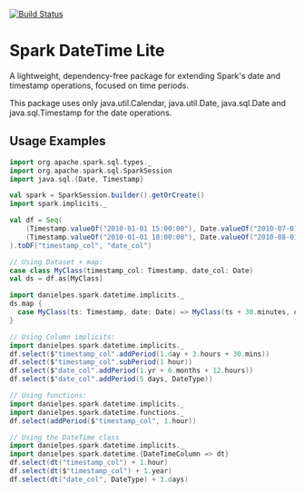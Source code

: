 [![Build Status](https://travis-ci.org/danielpes/spark-datetime-lite.svg?branch=master)](https://travis-ci.org/danielpes/spark-datetime-lite)
<!-- [![codecov](https://codecov.io/gh/danielpes/spark-datetime-lite/branch/master/graph/badge.svg)](https://codecov.io/gh/danielpes/spark-datetime-lite) -->

# Spark DateTime Lite

A lightweight, dependency-free package for extending Spark's date and timestamp operations, focused on time periods.

This package uses only java.util.Calendar, java.util.Date, java.sql.Date and java.sql.Timestamp for the date operations.

## Usage Examples

```scala
import org.apache.spark.sql.types._
import org.apache.spark.sql.SparkSession
import java.sql.{Date, Timestamp}

val spark = SparkSession.builder().getOrCreate()
import spark.implicits._

val df = Seq(
    (Timestamp.valueOf("2010-01-01 15:00:00"), Date.valueOf("2010-07-01")),
    (Timestamp.valueOf("2010-01-01 18:00:00"), Date.valueOf("2010-08-01"))
).toDF("timestamp_col", "date_col")

// Using Dataset + map: 
case class MyClass(timestamp_col: Timestamp, date_col: Date)
val ds = df.as[MyClass]

import danielpes.spark.datetime.implicits._
ds.map {
  case MyClass(ts: Timestamp, date: Date) => MyClass(ts + 30.minutes, date + 5.days)
}

// Using Column implicits:
import danielpes.spark.datetime.implicits._
df.select($"timestamp_col".addPeriod(1.day + 3.hours + 30.mins))
df.select($"timestamp_col".subPeriod(1 hour))
df.select($"date_col".addPeriod(1.yr + 6.months + 12.hours))
df.select($"date_col".addPeriod(5 days, DateType))

// Using functions:
import danielpes.spark.datetime.implicits._
import danielpes.spark.datetime.functions._
df.select(addPeriod($"timestamp_col", 1.hour))

// Using the DateTime class
import danielpes.spark.datetime.implicits._
import danielpes.spark.datetime.{DateTimeColumn => dt}
df.select(dt("timestamp_col") + 1.hour)
df.select(dt($"timestamp_col") + 1.year)
df.select(dt("date_col", DateType) + 3.days)
```
